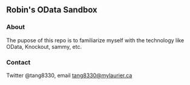 ## Robin's OData Sandbox
### About
The pupose of this repo is to familiarize myself with the technology like OData, Knockout, sammy, etc.
### Contact
Twitter @tang8330, email tang8330@mylaurier.ca
